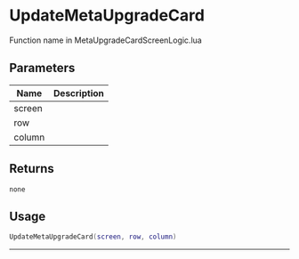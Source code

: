 # UpdateMetaUpgradeCard

Function name in MetaUpgradeCardScreenLogic.lua

## Parameters

| Name   | Description |
| ------ | ----------- |
| screen |             |
| row    |             |
| column |             |

## Returns

`none`

## Usage

```lua
UpdateMetaUpgradeCard(screen, row, column)
```

---
